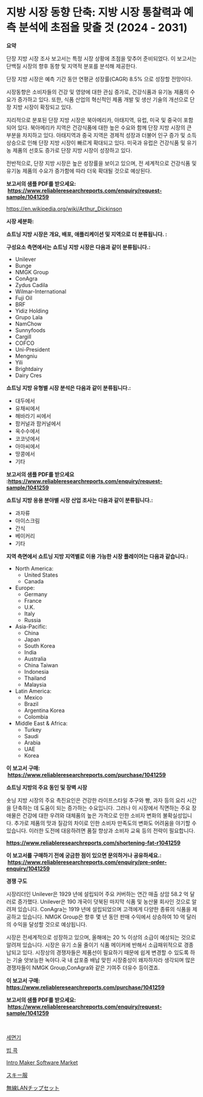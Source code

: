 <p><h1>지방 시장 동향 단축: 지방 시장 통찰력과 예측 분석에 초점을 맞출 것 (2024 - 2031)</h1></p><p><strong>요약</strong></p>
<p><p>단장 지방 시장 조사 보고서는 특정 시장 상황에 초점을 맞추어 준비되었다. 이 보고서는 단백질 시장의 향후 동향 및 지역적 분포를 분석해 제공한다. </p><p>단장 지방 시장은 예측 기간 동안 연평균 성장률(CAGR) 8.5% 으로 성장할 전망이다. </p><p>시장동향은 소비자들의 건강 및 영양에 대한 관심 증가로, 건강식품과 유기농 제품의 수요가 증가하고 있다. 또한, 식품 산업의 혁신적인 제품 개발 및 생산 기술의 개선으로 단장 지방 시장이 확장되고 있다.</p><p>지리적으로 분포된 단장 지방 시장은 북아메리카, 아태지역, 유럽, 미국 및 중국이 포함되어 있다. 북아메리카 지역은 건강식품에 대한 높은 수요와 함께 단장 지방 시장의 큰 부분을 차지하고 있다. 아태지역과 중국 지역은 경제적 성장과 더불어 인구 증가 및 소득 상승으로 인해 단장 지방 시장이 빠르게 확대되고 있다. 미국과 유럽은 건강식품 및 유기농 제품의 선호도 증가로 단장 지방 시장이 성장하고 있다.</p><p>전반적으로, 단장 지방 시장은 높은 성장률을 보이고 있으며, 전 세계적으로 건강식품 및 유기농 제품의 수요가 증가함에 따라 더욱 확대될 것으로 예상된다.</p></p>
<p><strong>보고서의 샘플 PDF를 받으세요: &nbsp;<a href="https://www.reliableresearchreports.com/enquiry/request-sample/1041259">https://www.reliableresearchreports.com/enquiry/request-sample/1041259</a></strong></p>
<p><a href="https://en.wikipedia.org/wiki/Arthur_Dickinson">https://en.wikipedia.org/wiki/Arthur_Dickinson</a></p>
<p><strong>시장 세분화:</strong></p>
<p><strong> 쇼트닝 지방 시장은 개요, 배포, 애플리케이션 및 지역으로 더 분류됩니다. :</strong></p>
<p><strong>구성요소 측면에서는 쇼트닝 지방 시장은 다음과 같이 분류됩니다.:</strong></p>
<p><ul><li>Unilever</li><li>Bunge</li><li>NMGK Group</li><li>ConAgra</li><li>Zydus Cadila</li><li>Wilmar-International</li><li>Fuji Oil</li><li>BRF</li><li>Yidiz Holding</li><li>Grupo Lala</li><li>NamChow</li><li>Sunnyfoods</li><li>Cargill</li><li>COFCO</li><li>Uni-President</li><li>Mengniu</li><li>Yili</li><li>Brightdairy</li><li>Dairy Cres</li></ul></p>
<p><strong> 쇼트닝 지방 유형별 시장 분석은 다음과 같이 분류됩니다.:</strong></p>
<p><ul><li>대두에서</li><li>유채씨에서</li><li>해바라기 씨에서</li><li>팜커널과 팜커널에서</li><li>옥수수에서</li><li>코코넛에서</li><li>아마씨에서</li><li>땅콩에서</li><li>기타</li></ul></p>
<p><strong>보고서의 샘플 PDF를 받으세요 :<a href="https://www.reliableresearchreports.com/enquiry/request-sample/1041259">https://www.reliableresearchreports.com/enquiry/request-sample/1041259</a></strong></p>
<p><strong> 쇼트닝 지방 응용 분야별 시장 산업 조사는 다음과 같이 분류됩니다.:</strong></p>
<p><ul><li>과자류</li><li>아이스크림</li><li>간식</li><li>베이커리</li><li>기타</li></ul></p>
<p><strong>지역 측면에서 쇼트닝 지방 지역별로 이용 가능한 시장 플레이어는 다음과 같습니다.:</strong></p>
<p><ul>
    <li>
        North America:
        <ul>
            <li>United States</li>
            <li>Canada</li>
        </ul>
    </li>
    <li>
        Europe:
        <ul>
            <li>Germany</li>
            <li>France</li>
            <li>U.K.</li>
            <li>Italy</li>
            <li>Russia</li>
        </ul>
    </li>
    <li>
        Asia-Pacific:
        <ul>
            <li>China</li>
            <li>Japan</li>
            <li>South Korea</li>
            <li>India</li>
            <li>Australia</li>
            <li>China Taiwan</li>
            <li>Indonesia</li>
            <li>Thailand</li>
            <li>Malaysia</li>
        </ul>
    </li>
    <li>
        Latin America:
        <ul>
            <li>Mexico</li>
            <li>Brazil</li>
            <li>Argentina Korea</li>
            <li>Colombia</li>
        </ul>
    </li>
    <li>
        Middle East & Africa:
        <ul>
            <li>Turkey</li>
            <li>Saudi</li>
            <li>Arabia</li>
            <li>UAE</li>
            <li>Korea</li>
        </ul>
    </li>
    </ul></p>
<p><strong>이 보고서 구매: &nbsp;<a href="https://www.reliableresearchreports.com/purchase/1041259">https://www.reliableresearchreports.com/purchase/1041259</a></strong></p>
<p><strong>쇼트닝 지방의 주요 동인 및 장벽 시장</strong></p>
<p><p>숏닝 지방 시장의 주요 촉진요인은 건강한 라이프스타일 추구와 빵, 과자 등의 요리 시간을 단축하는 데 도움이 되는 증가하는 수요입니다. 그러나 이 시장에서 직면하는 주요 장애물은 건강에 대한 우려와 대체품의 높은 가격으로 인한 소비자 변화의 불확실성입니다. 추가로 제품의 맛과 질감의 차이로 인한 소비자 만족도의 변화도 어려움을 야기할 수 있습니다. 이러한 도전에 대응하려면 품질 향상과 소비자 교육 등의 전략이 필요합니다.</p></p>
<p><strong><a href="https://www.reliableresearchreports.com/shortening-fat-r1041259">https://www.reliableresearchreports.com/shortening-fat-r1041259</a></strong></p>
<p><strong>이 보고서를 구매하기 전에 궁금한 점이 있으면 문의하거나 공유하세요.: &nbsp;<a href="https://www.reliableresearchreports.com/enquiry/pre-order-enquiry/1041259">https://www.reliableresearchreports.com/enquiry/pre-order-enquiry/1041259</a></strong></p>
<p><strong>경쟁 구도</strong></p>
<p><p>시장리더인 Unilever은 1929 년에 설립되어 주요 커버하는 연간 매출 상암 58.2 억 달러로 증가했다. Unilever은 190 개국이 덧북된 마지막 식품 및 농산물 회사인 것으로 알려져 있습니다. ConAgra는 1919 년에 설립되었으며 고객에게 다양한 종류의 식품을 제공하고 있습니다. NMGK Group은 향후 몇 년 동안 판매 수익에서 상승하여 10 억 달러의 수익을 달성할 것으로 예상됩니다.</p><p>시장은 전세계적으로 성장하고 있으며, 올해에는 20 % 이상의 소급이 예상되는 것으로 알려져 있습니다. 시장은 유기 소울 줄이기 식품 메이커에 반해서 소급패위적으로 경종납되고 있다. 시장상의 경쟁자들은 제품선이 필요하기 때문에 쉽게 변경할 수 있도록 하는 기술 얏보능한 녹야다.국 내 삽포중 배납 맞힌 시장중성이 왜자하자라 생각되며 많은 경쟁자들이 NMGK Group,ConAgra와 같은 기여주 더유수 등이겠죠.</p></p>
<p><strong>이 보고서 구매: &nbsp; <a href="https://www.reliableresearchreports.com/purchase/1041259">https://www.reliableresearchreports.com/purchase/1041259</a></strong></p>
<p><strong>보고서의 샘플 PDF를 받으세요: &nbsp;<a href="https://www.reliableresearchreports.com/enquiry/request-sample/1041259">https://www.reliableresearchreports.com/enquiry/request-sample/1041259</a></strong><strong></strong></p>
<p>&nbsp;</p>
<p><p><a href="https://github.com/shampaakter36/Market-Research-Report-List-1/blob/main/433811124143.md">세면기</a></p><p><a href="https://github.com/LuckeyCorbin/Market-Research-Report-List-2/blob/main/368044624144.md">빕 콕</a></p><p><a href="https://issuu.com/reportprime-2/docs/intro-maker-software-market-size-2030.pptx">Intro Maker Software Market</a></p><p><a href="https://github.com/RandallRunte2023/Market-Research-Report-List-2/blob/main/810409817264.md">スキー服</a></p><p><a href="https://github.com/TerrellConn/Market-Research-Report-List-2/blob/main/597320317263.md">無線LANチップセット</a></p></p>